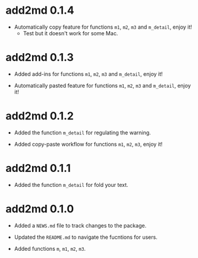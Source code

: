 # add2md 0.1.4

* Automatically copy feature for functions `m1`, `m2`, `m3` and `m_detail`, enjoy it!
    + Test but it doesn't work for some Mac.

# add2md 0.1.3

* Added add-ins for functions `m1`, `m2`, `m3` and `m_detail`, enjoy it!

* Automatically pasted feature for functions `m1`, `m2`, `m3` and `m_detail`, enjoy it!

# add2md 0.1.2

* Added the function `m_detail` for regulating the warning.

* Added copy-paste workflow for functions `m1`, `m2`, `m3`, enjoy it!

# add2md 0.1.1

* Added the function `m_detail` for fold your text.

# add2md 0.1.0

* Added a `NEWS.md` file to track changes to the package.

* Updated the `README.md` to navigate the fucntions for users.

* Added functions `m`, `m1`, `m2`, `m3`.
